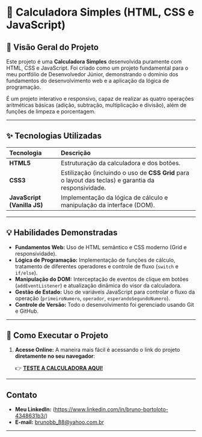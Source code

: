 # 🧮 Calculadora Simples (HTML, CSS e JavaScript)

## 🌟 Visão Geral do Projeto

Este projeto é uma **Calculadora Simples** desenvolvida puramente com HTML, CSS e JavaScript. Foi criado como um projeto fundamental para o meu portfólio de Desenvolvedor Júnior, demonstrando o domínio dos fundamentos do desenvolvimento web e a aplicação da lógica de programação.

É um projeto interativo e responsivo, capaz de realizar as quatro operações aritméticas básicas (adição, subtração, multiplicação e divisão), além de funções de limpeza e porcentagem.

---

## ✨ Tecnologias Utilizadas

| Tecnologia | Descrição |
| :--- | :--- |
| **HTML5** | Estruturação da calculadora e dos botões. |
| **CSS3** | Estilização (incluindo o uso de **CSS Grid** para o layout das teclas) e garantia da responsividade. |
| **JavaScript (Vanilla JS)** | Implementação da lógica de cálculo e manipulação da interface (DOM). |

---

## 💡 Habilidades Demonstradas

* **Fundamentos Web:** Uso de HTML semântico e CSS moderno (Grid e responsividade).
* **Lógica de Programação:** Implementação de funções de cálculo, tratamento de diferentes operadores e controle de fluxo (`switch` e `if/else`).
* **Manipulação do DOM:** Interceptação de eventos de clique em botões (`addEventListener`) e atualização dinâmica do visor da calculadora.
* **Gestão de Estado:** Uso de variáveis JavaScript para controlar o fluxo da operação (`primeiroNumero`, `operador`, `esperandoSegundoNumero`).
* **Controle de Versão:** Todo o desenvolvimento foi gerenciado usando Git e GitHub.

---

## 🚀 Como Executar o Projeto

1.  **Acesse Online:**
    A maneira mais fácil é acessando o link do projeto **diretamente no seu navegador**:
    
    👉 **[TESTE A CALCULADORA AQUI!](https://brunobb88.github.io/Calculadora)**

---

## Contato

* **Meu LinkedIn:** (https://www.linkedin.com/in/bruno-bortoloto-4348631b3/)
* **E-mail:** brunobb_88@yahoo.com.br

---
